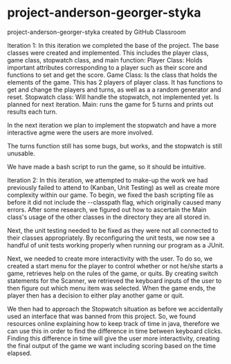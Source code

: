 # project-anderson-georger-styka
project-anderson-georger-styka created by GitHub Classroom

Iteration 1:
In this iteration we completed the base of the project. The base classes were created and implemented. This includes the player class, game class, stopwatch class, and main function:
Player Class: Holds important attributes corresponding to a player such as their score and functions to set and get the score.
Game Class: Is the class that holds the elements of the game. This has 2 players of player class. It has functions to get and change the players and turns, as well as a a random generator and reset. 
Stopwatch class: Will handle the stopwatch, not implemented yet. Is planned for next iteration.
Main: runs the game for 5 turns and prints out results each turn.

In the next iteration we plan to implement the stopwatch and have a more interactive agme were the users are more involved.

The turns function still has some bugs, but works, and the stopwatch is still unusable.

We have made a bash script to run the game, so it should be intuitive.

Iteration 2:
In this iteration, we attempted to make-up the work we had previously failed to attend to (Kanban, Unit Testing) as well as create more complexity within our game.
To begin, we fixed the bash scripting file as before it did not include the --classpath flag, which originally caused many errors. After some research, we figured out how to ascertain the Main class's usage of the other classes in the directory they are all stored in.

Next, the unit testing needed to be fixed as they were not all connected to their classes appropriately. By reconfiguring the unit tests, we now see a handful of unit tests working properly when running our program as a JUnit.

Next, we needed to create more interactivity with the user. To do so, we created a start menu for the player to control whether or not he/she starts a game, retrieves help on the rules of the game, or quits. By creating switch statements for the Scanner, we retrieved the keyboard inputs of the user to then figure out which menu item was selected. When the game ends, the player then has a decision to either play another game or quit.

We then had to approach the Stopwatch situation as before we accidentally used an interface that was banned from this project. So, we found resources online explaining how to keep track of time in java, therefore we can use this in order to find the difference in time between keyboard clicks. Finding this difference in time will give the user more interactivity, creating the final output of the game we want including scoring based on the time elapsed.

